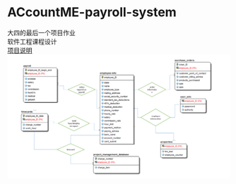 # ACcountME-payroll-system
大四的最后一个项目作业    
软件工程课程设计    
[项目说明](https://github.com/YiChuan0712/ACcountME-payroll-system/blob/main/payroll%20system.pdf)    
![image](https://github.com/YiChuan0712/ACcountME-payroll-system/blob/main/ER.png)

